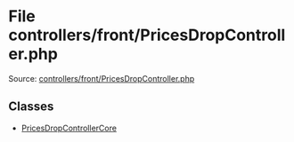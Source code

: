 File controllers/front/PricesDropController.php
=========

Source: [controllers/front/PricesDropController.php](https://github.com/PrestaShop/PrestaShop/blob/1.5.0.5/controllers/front/PricesDropController.php)


Classes
-------

* [PricesDropControllerCore](class.PricesDropControllerCore.md)

